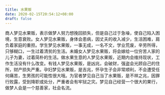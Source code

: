 ```yaml
---
title: 水果贩
date: 2020-02-15T20:54:12+08:00
draft: false
---
```


商人梦见水果贩，表示做梦人努力想挽回损失，但是自己过于急噪，使自己陷入困境，生意衰败。女人梦见水果贩，身体会患病，因丈夫的收入减少，生活困难，肩负着家庭的重担。学生梦见水果贩，一事无成，一名不文，学业荒废，辛劳所得，只够糊口，一生过着清贫的生活。未婚女人梦见水果贩，将会嫁给一位穷苦人家的儿子为妻，过着简朴的生活。做水果生意的人梦见水果贩，近期内会维持现状，工作生活没有什么改变。有钱人梦见水果贩，是凶兆，会破财，强盗会光顾自己的住所，财产损失严重。孕妇梦见水果贩，是吉兆，怀孕生子会非常顺利，不会遭受任何痛苦，生男孩的可能性很大哦。为官者梦见自己当了水果贩，是不祥之兆，因罪行败露，受到降职或处分，严重者会有牢狱之灾。梦见自己经营一个很大的果行，做梦人会是一个慈善家，社会名流。